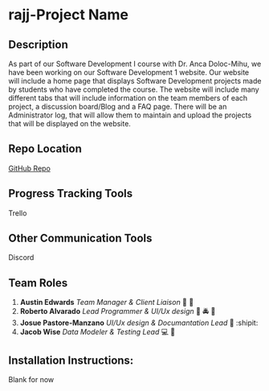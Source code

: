# rajj-Project Name
## Description
As part of our Software Development I course with Dr. Anca Doloc-Mihu, we have been working on our Software Development 1 website. Our website will include a home page that displays Software Development projects made by students who have completed the course. The website will include many different tabs that will include information on the team members of each project, a discussion board/Blog and a FAQ page. There will be an Administrator log, that will allow them to maintain and upload the projects that will be displayed on the website.
## Repo Location
[GitHub Repo](https://github.com/GGC-SD/rajj/edit/master/README.md)
## Progress Tracking Tools
Trello
## Other Communication Tools
Discord
## Team Roles
1. **Austin Edwards** *Team Manager & Client Liaison* :dragon: :construction:
2. **Roberto Alvarado** *Lead Programmer & UI/Ux design* :blue_car: :oncoming_police_car: :traffic_light:
3. **Josue Pastore-Manzano** *UI/Ux design & Documantation Lead* :traffic_light: :shipit:
4. **Jacob Wise** *Data Modeler & Testing Lead* :computer: :beginner:
## Installation Instructions:
Blank for now

